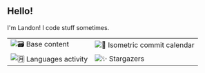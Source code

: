 ## Hello!

I'm Landon! I code stuff sometimes.

<table>
  <tr>
    <td><img src="https://cdn.jsdelivr.net/gh/colding10/colding10/metrics/metrics.base.svg" alt="🗃️ Base content"></td>
    <td><img src="https://cdn.jsdelivr.net/gh/colding10/colding10/metrics/metrics.isocalendar.svg" alt="📅 Isometric commit calendar"></td>
  </tr>
  <tr>
    <td><img src="https://cdn.jsdelivr.net/gh/colding10/colding10/metrics/metrics.languages.svg" alt="🈷️ Languages activity"></td>
    <td><img src="https://cdn.jsdelivr.net/gh/colding10/colding10/metrics/metrics.stargazers.svg" alt="✨ Stargazers"></td>
  </tr>
</table>

